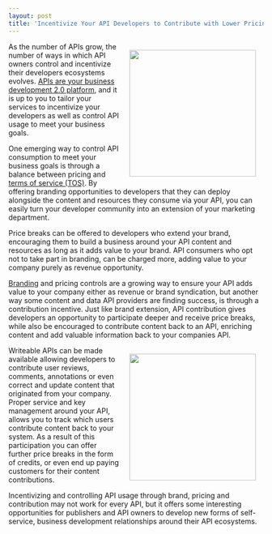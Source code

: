 ```yaml
---
layout: post
title: 'Incentivize Your API Developers to Contribute with Lower Pricing'
---
```

<p><img style="padding: 15px;" src="http://kinlane-productions.s3.amazonaws.com/api-evangelist/content-api-monetization.png" alt="" width="250" align="right" /></p>
<p>As the number of APIs grow, the number of ways in which API owners control and incentivize their developers ecosystems evolves.    <a title="APIs are your business development platform" href="/2010/10/07/biz-dev-2-0/">APIs are your business development 2.0 platform</a>, and it is up to you to tailor your services to incentivize your developers as well as control API usage to meet your business goals.</p>
<p>One emerging way to control API consumption to meet your business goals is through a balance between pricing and <a title="Terms of Service" href="/buildingblocks/terms_of_use__conditions.php">terms of service (TOS)</a>.    By offering branding opportunities to developers that they can deploy alongside the content and resources they consume via your API, you can easily turn your developer community into an extension of your marketing department.</p>
<p>Price breaks can be offered to developers who extend your brand, encouraging them to build a business around your API content and resources as long as it adds value to your brand.  API consumers who opt not to take part in branding, can be charged more, adding value to your company purely as revenue opportunity.</p>
<p><a title="Branding" href="/buildingblocks/branding.php">Branding</a> and pricing controls are a growing way to ensure your API adds value to your company either as revenue or brand syndication, but another way some content and data API providers are finding success, is through a contribution incentive.  Just like brand extension, API contribution gives developers an opportunity to participate deeper and receive price breaks, while also be encouraged to contribute content back to an API, enriching content and add valuable information back to your companies API.</p>
<p><img style="padding: 15px;" src="http://kinlane-productions.s3.amazonaws.com/api-evangelist/api-monetization.jpg" alt="" width="250" align="right" /></p>
<p>Writeable APIs can be made available allowing developers to contribute user reviews, comments, annotations or even correct and update content that originated from your company. Proper service and key management around your API,  allows you to track which users contribute content back to your system.  As a result of this participation you can offer further price breaks in the form of credits, or even end up paying customers for their content contributions.</p>
<p>Incentivizing and controlling API usage through brand, pricing and contribution may not work for every API, but it offers some interesting opportunities for publishers and API owners to develop new forms of self-service, business development relationships around their API ecosystems.</p>